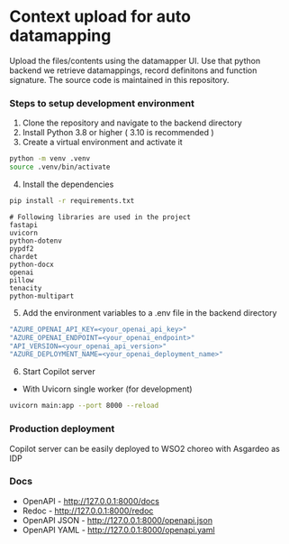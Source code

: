 # Context upload for auto datamapping 
Upload the files/contents using the datamapper UI. Use that python backend we retrieve datamappings, record definitons and function signature.
The source code is maintained in this repository.

### Steps to setup development environment

1. Clone the repository and navigate to the backend directory
2. Install Python 3.8 or higher ( 3.10 is recommended )
3. Create a virtual environment and activate it
```bash
python -m venv .venv
source .venv/bin/activate
```

4. Install the dependencies
```bash 
pip install -r requirements.txt
```

```
# Following libraries are used in the project
fastapi
uvicorn
python-dotenv
pypdf2
chardet
python-docx
openai
pillow
tenacity
python-multipart
```

5. Add the environment variables to a .env file in the backend directory
```bash
"AZURE_OPENAI_API_KEY=<your_openai_api_key>"
"AZURE_OPENAI_ENDPOINT=<your_openai_endpoint>"
"API_VERSION=<your_openai_api_version>"
"AZURE_DEPLOYMENT_NAME=<your_openai_deployment_name>"
```

6. Start Copilot server
* With Uvicorn single worker (for development)
```bash
uvicorn main:app --port 8000 --reload 
```

### Production deployment
Copilot server can be easily deployed to WSO2 choreo with Asgardeo as IDP

### Docs
* OpenAPI - http://127.0.0.1:8000/docs
* Redoc - http://127.0.0.1:8000/redoc
* OpenAPI JSON - http://127.0.0.1:8000/openapi.json
* OpenAPI YAML - http://127.0.0.1:8000/openapi.yaml
